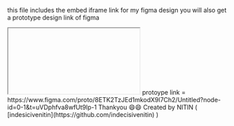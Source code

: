 this file includes the embed iframe link for my figma design 
you will also get a prototype design link of figma 
<iframe> link = <iframe style="border: 1px solid rgba(0, 0, 0, 0.1);" width="800" height="450" src="https://embed.figma.com/design/8ETK2TzJEd1mkodX9l7Ch2/Untitled?node-id=0-1&embed-host=share" allowfullscreen></iframe>
protoype link = https://www.figma.com/proto/8ETK2TzJEd1mkodX9l7Ch2/Untitled?node-id=0-1&t=uVDphfva8wfUt9lp-1
Thankyou 😄😄
Created by NITIN ( [indesicivenitin](https://github.com/indecisivenitin) )
